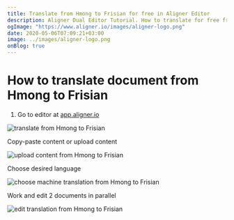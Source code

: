 ```yaml
---
title: Translate from Hmong to Frisian for free in Aligner Editor
description: Aligner Dual Editor Tutorial. How to translate for free from Hmong to Frisian. Aligner is multilingual document management platform. 
ogImage: "https://www.aligner.io/images/aligner-logo.png"
date: 2020-05-06T07:09:21+03:00
image: ../images/aligner-logo.png
onBlog: true
---
```


# How to translate document from Hmong to Frisian

1. Go to editor at [app.aligner.io](https://app.aligner.io "Aligner App web page")

![translate from Hmong to Frisian](../aligner-blank-editor.png "translate from Hmong to Frisian")

Copy-paste content or upload content

![upload content from Hmong to Frisian](../aligner-uploaded-document.png "upload content from Hmong to Frisian")

Choose desired language

![choose machine translation from Hmong to Frisian](../aligner-language-dropdown.png "choose machine translation from Hmong to Frisian")

Work and edit 2 documents in parallel

![edit translation from Hmong to Frisian](../aligner-double-sitded-editor.png "edit translation from Hmong to Frisian")

